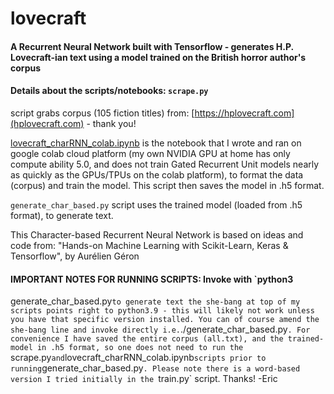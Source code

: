 # lovecraft 

#### A Recurrent Neural Network built with Tensorflow - generates H.P. Lovecraft-ian text using a model trained on the British horror author's corpus

#### Details about the scripts/notebooks: `scrape.py` 
script grabs corpus (105 fiction titles) from: 
[https://hplovecraft.com](hplovecraft.com) - thank you!

[lovecraft_charRNN_colab.ipynb](https://github.com/emgullufsen/lovecraft/blob/main/lovecraft_charRNN_colab.ipynb) is the notebook that I wrote and ran on google colab cloud platform (my own
NVIDIA GPU at home has only compute ability 5.0, and does not train Gated
Recurrent Unit models nearly as quickly as the GPUs/TPUs on the colab
platform), to format the data (corpus) and train the model. This script then
saves the model in .h5 format.

`generate_char_based.py` script uses the trained model (loaded from .h5
format), to generate text.

This Character-based Recurrent Neural Network is based on ideas and code from:
"Hands-on Machine Learning with Scikit-Learn, Keras & Tensorflow", by Aurélien
Géron

#### IMPORTANT NOTES FOR RUNNING SCRIPTS: Invoke with `python3
generate_char_based.py` to generate text the she-bang at top of my scripts
points right to python3.9 - this will likely not work unless you have that
specific version installed. You can of course amend the she-bang line and
invoke directly i.e. `./generate_char_based.py`. For convenience I have saved
the entire corpus (all.txt), and the trained-model in .h5 format, so one does
not need to run the `scrape.py` and `lovecraft_charRNN_colab.ipynb` scripts
prior to running `generate_char_based.py`. Please note there is a word-based
version I tried initially in the `train.py` script. Thanks! -Eric
